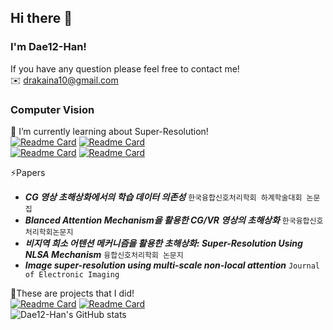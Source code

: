 ## Hi there 👋
### I'm Dae12-Han!

If you have any question please feel free to contact me!   
✉️ drakaina10@gmail.com   

### Computer Vision   
📝 I’m currently learning about Super-Resolution!   
[![Readme Card](https://github-readme-stats.vercel.app/api/pin/?username=Dae12-Han&repo=ESPCN_pytorch)](https://github.com/Dae12-Han/MSNLN)
[![Readme Card](https://github-readme-stats.vercel.app/api/pin/?username=Dae12-Han&repo=ESPCN_tensorflow)](https://github.com/Dae12-Han/MSNLN_demo)   
[![Readme Card](https://github-readme-stats.vercel.app/api/pin/?username=Dae12-Han&repo=ESPCN_pytorch)](https://github.com/Dae12-Han/ESPCN_pytorch)
[![Readme Card](https://github-readme-stats.vercel.app/api/pin/?username=Dae12-Han&repo=ESPCN_tensorflow)](https://github.com/Dae12-Han/ESPCN_tensorflow)   

⚡Papers
+ **_CG 영상 초해상화에서의 학습 데이터 의존성_** ```한국융합신호처리학회 하계학술대회 논문집```
+ **_Blanced Attention Mechanism을 활용한 CG/VR 영상의 초해상화_** ```한국융합신호처리학회논문지```
+ **_비지역 희소 어텐션 메커니즘을 활용한 초해상화: Super-Resolution Using NLSA Mechanism_** ```융합신호처리학회 논문지```
+ **_Image super-resolution using multi-scale non-local attention_** ```Journal of Electronic Imaging```


🌱These are projects that I did!  
[![Readme Card](https://github-readme-stats.vercel.app/api/pin/?username=Dae12-Han&repo=Background-Replacement)](https://github.com/Dae12-Han/Background-Replacement)
[![Readme Card](https://github-readme-stats.vercel.app/api/pin/?username=Dae12-Han&repo=Face-recognition)](https://github.com/Dae12-Han/Face-recognition)   
![Dae12-Han's GitHub stats](https://github-readme-stats.vercel.app/api?username=Dae12-Han)      
    
<!--
**Dae12-Han/Dae12-Han** is a ✨ _special_ ✨ repository because its `README.md` (this file) appears on your GitHub profile.

Here are some ideas to get you started:

- 🔭 I’m currently working on ...
- 🌱 I’m currently learning ...
- 👯 I’m looking to collaborate on ...
- 🤔 I’m looking for help with ...
- 💬 Ask me about ...
- 📫 How to reach me: ...
- 😄 Pronouns: ...
- ⚡ Fun fact: ...
-->
